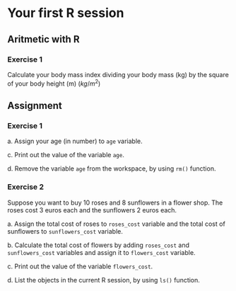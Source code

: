 

 
# Your first R session 

## Aritmetic with R

### Exercise 1

Calculate your body mass index dividing your body mass (kg) by the square of your body height (m) ($kg/m^2$)



## Assignment

### Exercise 1

a. Assign your age (in number) to `age` variable.



c. Print out the value of the variable `age`.



d. Remove the variable `age` from the workspace, by using `rm()` function.



### Exercise 2

Suppose you want to buy 10 roses and 8 sunflowers in a flower shop. The roses cost 3 euros each and the sunflowers 2 euros each.  

a. Assign the total cost of roses to `roses_cost` variable and the total cost of sunflowers to `sunflowers_cost` variable. 



b. Calculate the total cost of flowers by adding `roses_cost` and `sunflowers_cost` variables and assign it to `flowers_cost` variable.



c. Print out the value of the variable `flowers_cost`.



d. List the objects in the current R session, by using `ls()` function.









